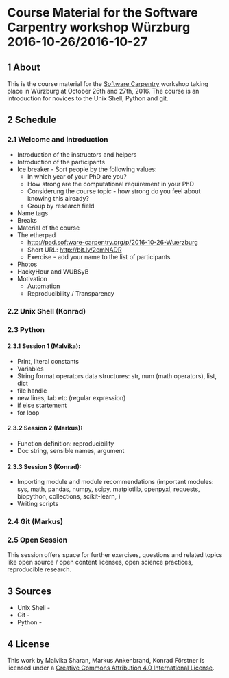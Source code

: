 # Course Material for the Software Carpentry workshop Würzburg 2016-10-26/2016-10-27

## 1 About

This is the course material for the [Software
Carpentry](http://software-carpentry.org/) workshop taking place in
Würzburg at October 26th and 27th, 2016. The course is an introduction
for novices to the Unix Shell, Python and git.

## 2 Schedule

### 2.1 Welcome and introduction 

- Introduction of the instructors and helpers
- Introduction of the participants
- Ice breaker - Sort people by the following values:
    - In which year of your PhD are you?
    - How strong are the computational requirement in your PhD
    - Considerung the course topic - how strong do you feel about knowing this already?
    - Group by research field
- Name tags
- Breaks
- Material of the course
- The etherpad
    - http://pad.software-carpentry.org/p/2016-10-26-Wuerzburg
    - Short URL: http://bit.ly/2emNADR
    - Exercise - add your name to the list of participants
- Photos
- HackyHour and WUBSyB
- Motivation
    - Automation
    - Reproducibility / Transparency

### 2.2 Unix Shell (Konrad)

### 2.3 Python

#### 2.3.1 Session 1 (Malvika):

- Print, literal constants
- Variables
- String format operators data structures: str, num (math operators), list, dict
- file handle
- new lines, tab etc (regular expression)
- if else startement
- for loop

#### 2.3.2 Session 2 (Markus):

- Function definition: reproducibility
- Doc string, sensible names, argument

#### 2.3.3 Session 3 (Konrad):

- Importing module and module recommendations (important modules: sys,
   math, pandas, numpy, scipy, matplotlib, openpyxl, requests,
   biopython, collections, scikit-learn, )
- Writing scripts

### 2.4 Git (Markus)


### 2.5 Open Session

This session offers space for further exercises, questions and related
topics like open source / open content licenses, open science practices,
reproducible research.

## 3 Sources

- Unix Shell -
- Git -
- Python -

## 4 License

This work by Malvika Sharan, Markus Ankenbrand, Konrad Förstner is
licensed under a [Creative Commons Attribution 4.0 International
License](https://creativecommons.org/licenses/by/4.0/).
